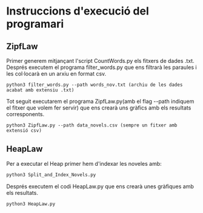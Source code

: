 # Instruccions d'execució del programari
## ZipfLaw

Primer generem mitjançant l'script CountWords.py els fitxers de dades .txt. Després executem el programa filter_words.py que ens filtrarà les paraules i les col·locarà en un arxiu en format csv.
```shell
python3 filter_words.py --path words_nov.txt (archiu de les dades acabat amb extensiu .txt)
```
Tot seguit executarem el programa ZipfLaw.py(amb el flag --path indiquem el fitxer que volem fer servir) que ens crearà uns gràfics amb els resultats corresponents.
```shell
python3 ZipfLaw.py --path data_novels.csv (sempre un fitxer amb extensió csv)
```
## HeapLaw
Per a executar el Heap primer hem d'indexar les noveles amb:
```sh
python3 Split_and_Index_Novels.py
```
Després executem el codi HeapLaw.py que ens crearà unes gràfiques amb els resultats.
```sh
python3 HeapLaw.py
```
